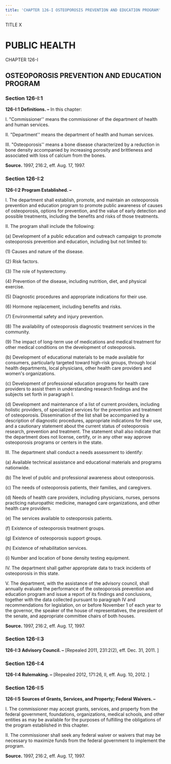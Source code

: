 ```yaml
---
title: 'CHAPTER 126-I OSTEOPOROSIS PREVENTION AND EDUCATION PROGRAM'
---
```


TITLE X
                                             
PUBLIC HEALTH
=============

CHAPTER 126-I
                                             
OSTEOPOROSIS PREVENTION AND EDUCATION PROGRAM
---------------------------------------------

### Section 126-I:1

 **126-I:1 Definitions. –** In this chapter:
                                             
 I. "Commissioner'' means the commissioner of the department of
health and human services.
                                             
 II. "Department'' means the department of health and human
services.
                                             
 III. "Osteoporosis'' means a bone disease characterized by a
reduction in bone density accompanied by increasing porosity and
brittleness and associated with loss of calcium from the bones.

**Source.** 1997, 216:2, eff. Aug. 17, 1997.

### Section 126-I:2

 **126-I:2 Program Established. –**
                                             
 I. The department shall establish, promote, and maintain an
osteoporosis prevention and education program to promote public
awareness of causes of osteoporosis, options for prevention, and the
value of early detection and possible treatments, including the benefits
and risks of those treatments.
                                             
 II. The program shall include the following:
                                             
 (a) Development of a public education and outreach campaign to
promote osteoporosis prevention and education, including but not limited
to:
                                             
 (1) Causes and nature of the disease.
                                             
 (2) Risk factors.
                                             
 (3) The role of hysterectomy.
                                             
 (4) Prevention of the disease, including nutrition, diet, and
physical exercise.
                                             
 (5) Diagnostic procedures and appropriate indications for
their use.
                                             
 (6) Hormone replacement, including benefits and risks.
                                             
 (7) Environmental safety and injury prevention.
                                             
 (8) The availability of osteoporosis diagnostic treatment
services in the community.
                                             
 (9) The impact of long-term use of medications and medical
treatment for other medical conditions on the development of
osteoporosis.
                                             
 (b) Development of educational materials to be made available for
consumers, particularly targeted toward high-risk groups, through local
health departments, local physicians, other health care providers and
women's organizations.
                                             
 (c) Development of professional education programs for health
care providers to assist them in understanding research findings and the
subjects set forth in paragraph I.
                                             
 (d) Development and maintenance of a list of current providers,
including holistic providers, of specialized services for the prevention
and treatment of osteoporosis. Dissemination of the list shall be
accompanied by a description of diagnostic procedures, appropriate
indications for their use, and a cautionary statement about the current
status of osteoporosis research, prevention and treatment. The statement
shall also indicate that the department does not license, certify, or in
any other way approve osteoporosis programs or centers in the state.
                                             
 III. The department shall conduct a needs assessment to identify:
                                             
 (a) Available technical assistance and educational materials and
programs nationwide.
                                             
 (b) The level of public and professional awareness about
osteoporosis.
                                             
 (c) The needs of osteoporosis patients, their families, and
caregivers.
                                             
 (d) Needs of health care providers, including physicians, nurses,
persons practicing naturopathic medicine, managed care organizations,
and other health care providers.
                                             
 (e) The services available to osteoporosis patients.
                                             
 (f) Existence of osteoporosis treatment groups.
                                             
 (g) Existence of osteoporosis support groups.
                                             
 (h) Existence of rehabilitation services.
                                             
 (i) Number and location of bone density testing equipment.
                                             
 IV. The department shall gather appropriate data to track incidents
of osteoporosis in this state.
                                             
 V. The department, with the assistance of the advisory council,
shall annually evaluate the performance of the osteoporosis prevention
and education program and issue a report of its findings and
conclusions, together with the data collected pursuant to paragraph IV
and recommendations for legislation, on or before November 1 of each
year to the governor, the speaker of the house of representatives, the
president of the senate, and appropriate committee chairs of both
houses.

**Source.** 1997, 216:2, eff. Aug. 17, 1997.

### Section 126-I:3

 **126-I:3 Advisory Council. –** 
                                             [Repealed 2011, 231:2(2), eff. Dec.
31, 2011.
                                             ]

### Section 126-I:4

 **126-I:4 Rulemaking. –** 
                                             [Repealed 2012, 171:26, II, eff. Aug. 10,
2012.
                                             ]

### Section 126-I:5

 **126-I:5 Sources of Grants, Services, and Property; Federal
Waivers. –**
                                             
 I. The commissioner may accept grants, services, and property from
the federal government, foundations, organizations, medical schools, and
other entities as may be available for the purposes of fulfilling the
obligations of the program established in this chapter.
                                             
 II. The commissioner shall seek any federal waiver or waivers that
may be necessary to maximize funds from the federal government to
implement the program.

**Source.** 1997, 216:2, eff. Aug. 17, 1997.
